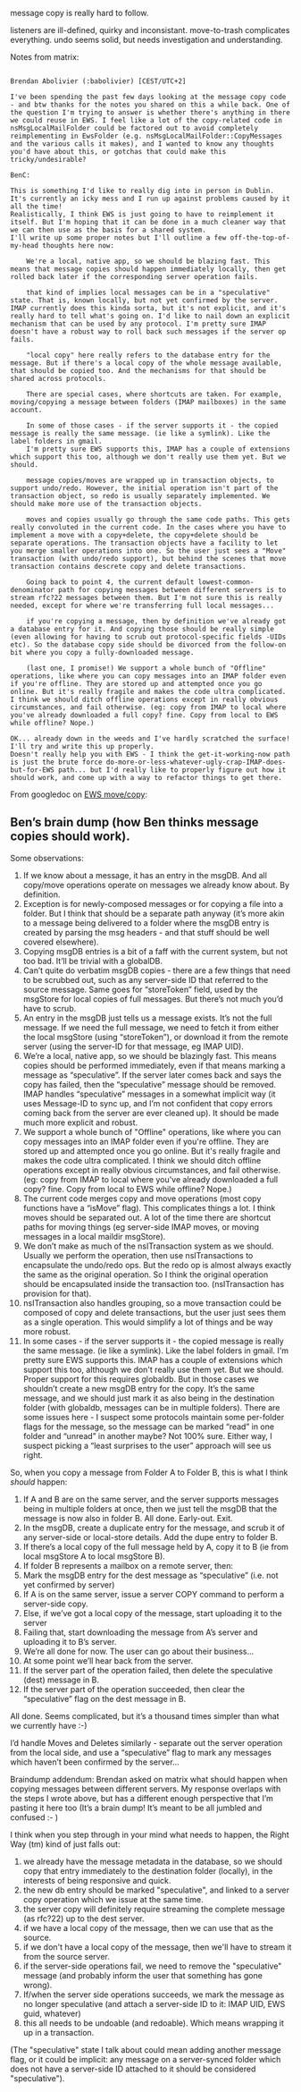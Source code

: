 message copy is really hard to follow.

listeners are ill-defined, quirky and inconsistant.
move-to-trash complicates everything.
undo seems solid, but needs investigation and understanding.


Notes from matrix:
```

Brendan Abolivier (:babolivier) [CEST/UTC+2]

I've been spending the past few days looking at the message copy code - and btw thanks for the notes you shared on this a while back. One of the question I'm trying to answer is whether there's anything in there we could reuse in EWS. I feel like a lot of the copy-related code in nsMsgLocalMailFolder could be factored out to avoid completely reimplementing in EwsFolder (e.g. nsMsgLocalMailFolder::CopyMessages and the various calls it makes), and I wanted to know any thoughts you'd have about this, or gotchas that could make this tricky/undesirable?

BenC:

This is something I'd like to really dig into in person in Dublin. It's currently an icky mess and I run up against problems caused by it all the time!
Realistically, I think EWS is just going to have to reimplement it itself. But I'm hoping that it can be done in a much cleaner way that we can then use as the basis for a shared system.
I'll write up some proper notes but I'll outline a few off-the-top-of-my-head thoughts here now:

    We're a local, native app, so we should be blazing fast. This means that message copies should happen immediately locally, then get rolled back later if the corresponding server operation fails.

    that kind of implies local messages can be in a "speculative" state. That is, known locally, but not yet confirmed by the server. IMAP currently does this kinda sorta, but it's not explicit, and it's really hard to tell what's going on. I'd like to nail down an explicit mechanism that can be used by any protocol. I'm pretty sure IMAP doesn't have a robust way to roll back such messages if the server op fails.

    "local copy" here really refers to the database entry for the message. But if there's a local copy of the whole message available, that should be copied too. And the mechanisms for that should be shared across protocols.

    There are special cases, where shortcuts are taken. For example, moving/copying a message between folders (IMAP mailboxes) in the same account.

    In some of those cases - if the server supports it - the copied message is really the same message. (ie like a symlink). Like the label folders in gmail.
    I'm pretty sure EWS supports this, IMAP has a couple of extensions which support this too, although we don't really use them yet. But we should.

    message copies/moves are wrapped up in transaction objects, to support undo/redo. However, the initial operation isn't part of the transaction object, so redo is usually separately implemented. We should make more use of the transaction objects.

    moves and copies usually go through the same code paths. This gets really convoluted in the current code. In the cases where you have to implement a move with a copy+delete, the copy+delete should be separate operations. The transaction objects have a facility to let you merge smaller operations into one. So the user just sees a "Move" transaction (with undo/redo support), but behind the scenes that move transaction contains descrete copy and delete transactions.

    Going back to point 4, the current default lowest-common-denominator path for copying messages between different servers is to stream rfc?22 messages between them. But I'm not sure this is really needed, except for where we're transferring full local messages...

    if you're copying a message, then by definition we've already got a database entry for it. And copying those should be really simple (even allowing for having to scrub out protocol-specific fields -UIDs etc). So the database copy side should be divorced from the follow-on bit where you copy a fully-downloaded message.

    (last one, I promise!) We support a whole bunch of "Offline" operations, like where you can copy messages into an IMAP folder even if you're offline. They are stored up and attempted once you go online. But it's really fragile and makes the code ultra complicated. I think we should ditch offline operations except in really obvious circumstances, and fail otherwise. (eg: copy from IMAP to local where you've already downloaded a full copy? fine. Copy from local to EWS while offline? Nope.)

OK... already down in the weeds and I've hardly scratched the surface! I'll try and write this up properly.
Doesn't really help you with EWS - I think the get-it-working-now path is just the brute force do-more-or-less-whatever-ugly-crap-IMAP-does-but-for-EWS path... but I'd really like to properly figure out how it should work, and come up with a way to refactor things to get there.

```


From googledoc on [EWS move/copy](https://docs.google.com/document/d/1k2Z4W-gTiRPTMiw-yABOSVeqvy2jPn-qz_jPkxJKckM):

## Ben’s brain dump (how Ben thinks message copies should work).

Some observations:

1. If we know about a message, it has an entry in the msgDB. And all copy/move operations operate on messages we already know about. By definition.
2. Exception is for newly-composed messages or for copying a file into a folder. But I think that should be a separate path anyway (it’s more akin to a message being delivered to a folder where the msgDB entry is created by parsing the msg headers - and that stuff should be well covered elsewhere).
3. Copying msgDB entries is a bit of a faff with the current system, but not too bad. It’ll be trivial with a globalDB.
4. Can’t quite do verbatim msgDB copies - there are a few things that need to be scrubbed out, such as any server-side ID that referred to the source message. Same goes for “storeToken” field, used by the msgStore for local copies of full messages. But there’s not much you’d have to scrub.
5. An entry in the msgDB just tells us a message exists. It’s not the full message. If we need the full message, we need to fetch it from either the local msgStore (using “storeToken”), or download it from the remote server (using the server-ID for that message, eg IMAP UID).
6. We’re a local, native app, so we should be blazingly fast. This means copies should be performed immediately, even if that means marking a message as “speculative”. If the server later comes back and says the copy has failed, then the “speculative” message should be removed. IMAP handles “speculative” messages in a somewhat implicit way (it uses Message-ID to sync up, and I’m not confident that copy errors coming back from the server are ever cleaned up). It should be made much more explicit and robust.
7. We support a whole bunch of "Offline" operations, like where you can copy messages into an IMAP folder even if you're offline. They are stored up and attempted once you go online. But it's really fragile and makes the code ultra complicated. I think we should ditch offline operations except in really obvious circumstances, and fail otherwise. (eg: copy from IMAP to local where you've already downloaded a full copy? fine. Copy from local to EWS while offline? Nope.)
8. The current code merges copy and move operations (most copy functions have a “isMove” flag). This complicates things a lot. I think moves should be separated out. A lot of the time there are shortcut paths for moving things (eg server-side IMAP moves, or moving messages in a local maildir msgStore).
9. We don’t make as much of the nsITransaction system as we should. Usually we perform the operation, then use nsITransactions to encapsulate the undo/redo ops. But the redo op is almost always exactly the same as the original operation. So I think the original operation should be encapsulated inside the transaction too. (nsITransaction has provision for that).
10. nsITransaction also handles grouping, so a move transaction could be composed of copy and delete transactions, but the user just sees them as a single operation. This would simplify a lot of things and be way more robust.
11. In some cases - if the server supports it - the copied message is really the same message. (ie like a symlink). Like the label folders in gmail. I'm pretty sure EWS supports this. IMAP has a couple of extensions which support this too, although we don't really use them yet. But we should.
Proper support for this requires globaldb.
But in those cases we shouldn’t create a new msgDB entry for the copy. It’s the same message, and we should just mark it as also being in the destination folder (with globaldb, messages can be in multiple folders). There are some issues here - I suspect some protocols maintain some per-folder flags for the message, so the message can be marked “read” in one folder and “unread” in another maybe? Not 100% sure. Either way, I suspect picking a “least surprises to the user” approach will see us right.

So, when you copy a message from Folder A to Folder B, this is what I think _should_  happen:

1. If A and B are on the same server, and the server supports messages being in multiple folders at once, then we just tell the msgDB that the message is now also in folder B. All done. Early-out. Exit.
2. In the msgDB, create a duplicate entry for the message, and scrub it of any server-side or local-store details. Add the dupe entry to folder B.
3. If there’s a local copy of the full message held by A, copy it to B (ie from local msgStore A to local msgStore B).
4. If folder B represents a mailbox on a remote server, then:
  1. Mark the msgDB entry for the dest message as “speculative” (i.e. not yet confirmed by server)
  2. If A is on the same server, issue a server COPY command to perform a server-side copy.
  3. Else, if we’ve got a local copy of the message, start uploading it to the server
  4. Failing that, start downloading the message from A’s server and uploading it to B’s server.
5. We’re all done for now. The user can go about their business…
6. At some point we’ll hear back from the server.
7. If the server part of the operation failed, then delete the speculative (dest) message in B.
8. If the server part of the operation succeeded, then clear the “speculative” flag on the dest message in B.

All done.
Seems complicated, but it’s a thousand times simpler than what we currently have :-)

I’d handle Moves and Deletes similarly - separate out the server operation from the local side, and use a “speculative” flag to mark any messages which haven’t been confirmed by the server…

Braindump addendum:
Brendan asked on matrix what should happen when copying messages between different servers. My response overlaps with the steps I wrote above, but has a different enough perspective that I’m pasting it here too (It’s a brain dump! It’s meant to be all jumbled and confused :- )

I think when you step through in your mind what needs to happen, the Right Way (tm) kind of just falls out:

1. we already have the message metadata in the database, so we should copy that entry immediately to the destination folder (locally), in the interests of being responsive and quick.
2. the new db entry should be marked "speculative", and linked to a server copy operation which we issue at the same time.
3. the server copy will definitely require streaming the complete message (as rfc?22) up to the dest server.
4. if we have a local copy of the message, then we can use that as the source.
5. if we don't have a local copy of the message, then we'll have to stream it from the source server.
6. if the server-side operations fail, we need to remove the "speculative" message (and probably inform the user that something has gone wrong).
7. If/when the server side operations succeeds, we mark the message as no longer speculative (and attach a server-side ID to it: IMAP UID, EWS guid, whatever)
8. this all needs to be undoable (and redoable). Which means wrapping it up in a transaction.

(The "speculative" state I talk about could mean adding another message flag, or it could be implicit: any message on a server-synced folder which does not have a server-side ID attached to it should be considered "speculative").

